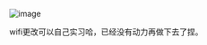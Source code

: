 ![image](https://github.com/user-attachments/assets/f08cd955-8626-465b-b187-baa03c100ed4)

wifi更改可以自己实习哈，已经没有动力再做下去了捏。
